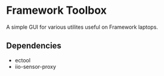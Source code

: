 # Framework Toolbox

A simple GUI for various utilites useful on Framework laptops.

## Dependencies

- ectool
- iio-sensor-proxy
